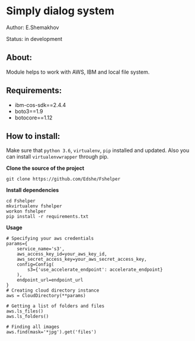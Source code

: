 Simply dialog system
=======================


Author:
    E.Shemakhov

Status:
    in development




About:
-----

Module helps to work with AWS, IBM and local file system.
 




Requirements:
-----

-   ibm-cos-sdk==2.4.4
-   boto3==1.9
-   botocore==1.12





How to install:
-----

Make sure that ```python 3.6```, ```virtualenv```, ```pip``` installed and updated.
Also you can install ```virtualenvwrapper``` through pip.



**Clone the source of the project**

```
git clone https://github.com/Edshe/Fshelper
```

**Install dependencies**

```
cd Fshelper
mkvirtualenv fshelper
workon fshelper
pip install -r requirements.txt
```

**Usage**

```
# Specifying your aws credentials
params={
    service_name='s3',
    aws_access_key_id=your_aws_key_id,
    aws_secret_access_key=your_aws_secret_access_key,
    config=Config(
        s3={'use_accelerate_endpoint': accelerate_endpoint}
    ),
    endpoint_url=endpoint_url
}
# Creating cloud directory instance
aws = CloudDirectory(**params)

# Getting a list of folders and files
aws.ls_files()
aws.ls_folders()

# Finding all images
aws.find(mask='*jpg').get('files')


```

